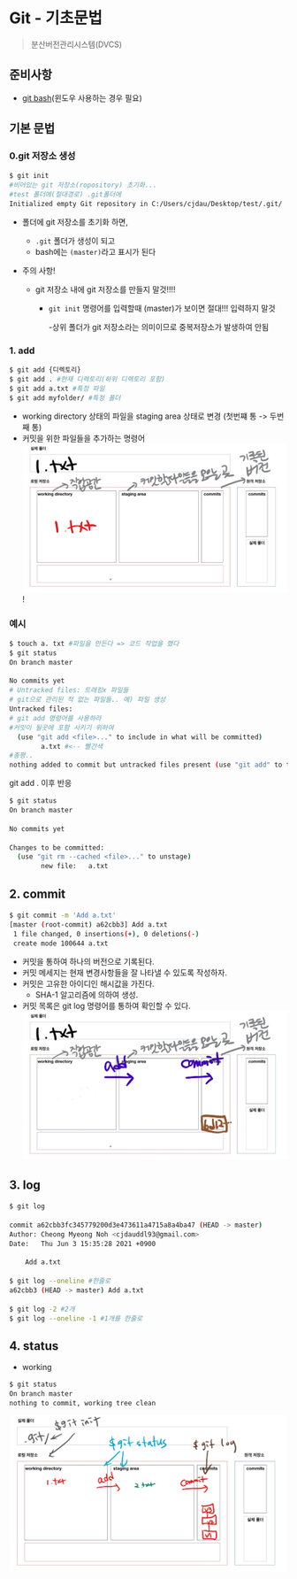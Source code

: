 # Git - 기초문법

> 분산버전관리시스템(DVCS)

## 준비사항

* [git bash](https://gitforwindows.org/)(윈도우 사용하는 경우 필요)

## 기본 문법

### 0.git 저장소 생성

```bash
$ git init
#비어있는 git 저장소(ropository) 초기화...
#test 폴더에(절대경로) .git폴더에
Initialized empty Git repository in C:/Users/cjdau/Desktop/test/.git/
```

* 폴더에 git 저장소를 초기화 하면,

  * `.git` 폴더가 생성이 되고
  * bash에는 `(master)`라고 표시가 된다

* 주의 사항!

  * git 저장소 내에 git 저장소를 만들지 말것!!!!

    * `git init` 명령어를 입력할때 (master)가 보이면 절대!!! 입력하지 말것

      -상위 폴더가 git 저장소라는 의미이므로 중복저장소가 발생하여 안됨 

### 1. add

```bash
$ git add {디렉토리}
$ git add . #현재 디렉토리(하위 디렉토리 포함)
$ git add a.txt #특정 파일
$ git add myfolder/ #특정 폴더
```

* working directory 상태의 파일을 staging area 상태로 변경 (첫번쨰 통 -> 두번째 통)
* 커밋을 위한 파일들을 추가하는 명령어![1](md-images/1.jpg)!

### 예시

```bash
$ touch a. txt #파일을 만든다 => 코드 작업을 했다
$ git status
On branch master

No commits yet
# Untracked files: 트래킹x 파일들
# git으로 관리된 적 없는 파일들.. 예) 파일 생성
Untracked files:
# git add 명령어를 사용하라
#커밋이 될곳에 포함 시키기 위하여
  (use "git add <file>..." to include in what will be committed)
        a.txt #<-- 빨간색
#총평..
nothing added to commit but untracked files present (use "git add" to track)

```

git add . 이후 반응

```bash
$ git status
On branch master

No commits yet

Changes to be committed:
  (use "git rm --cached <file>..." to unstage)
        new file:   a.txt

```

## 2. commit

```bash
$ git commit -m 'Add a.txt'
[master (root-commit) a62cbb3] Add a.txt
 1 file changed, 0 insertions(+), 0 deletions(-)
 create mode 100644 a.txt
```

* 커밋을 통하여 하나의 버전으로 기록된다.
* 커밋 메세지는 현재 변경사항들을 잘 나타낼 수 있도록 작성하자.
* 커밋은 고유한 아이디인 해시값을 가진다.
  * SHA-1 알고리즘에 의하여 생성.
* 커밋 목록은 git log 명령어를 통하여 확인할 수 있다.![1_LI (2)](md-images/1_LI%20(2).jpg)

## 3. log

```bash
$ git log

commit a62cbb3fc345779200d3e473611a4715a8a4ba47 (HEAD -> master)
Author: Cheong Myeong Noh <cjdauddl93@gmail.com>
Date:   Thu Jun 3 15:35:28 2021 +0900

    Add a.txt
    
$ git log --oneline #한줄로
a62cbb3 (HEAD -> master) Add a.txt

$ git log -2 #2개
$ git log --oneline -1 #1개를 한줄로
```

## 4. status

* working 

```bash
$ git status
On branch master
nothing to commit, working tree clean
```

![Inkedblank2 (1)_LI](md-images/Inkedblank2%20(1)_LI.jpg)



